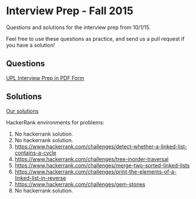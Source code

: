 # Interview Prep - Fall 2015

Questions and solutions for the interview prep from 10/1/15.

Feel free to use these questions as practice, and send us a pull request if you have a solution!


## Questions

[UPL Interview Prep in PDF Form](upl-interview-prep-fall-2015.pdf)


## Solutions

[Our solutions](interviewsolutions.md)


HackerRank environments for problems:

1. No hackerrank solution.
2. No hackerrank solution.
3. https://www.hackerrank.com/challenges/detect-whether-a-linked-list-contains-a-cycle
4. https://www.hackerrank.com/challenges/tree-inorder-traversal
5. https://www.hackerrank.com/challenges/merge-two-sorted-linked-lists
6. https://www.hackerrank.com/challenges/print-the-elements-of-a-linked-list-in-reverse
7. https://www.hackerrank.com/challenges/gem-stones
8. No hackerrank solution.

